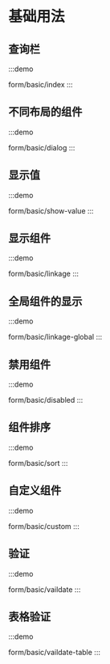 

# 基础用法

## 查询栏
:::demo

form/basic/index
:::

## 不同布局的组件
:::demo

form/basic/dialog
:::

## 显示值
:::demo

form/basic/show-value
:::

## 显示组件
:::demo

form/basic/linkage
:::

## 全局组件的显示
:::demo

form/basic/linkage-global
:::

## 禁用组件
:::demo

form/basic/disabled
:::

## 组件排序
:::demo

form/basic/sort
:::

## 自定义组件
:::demo

form/basic/custom
:::

## 验证
:::demo

form/basic/vaildate
:::

## 表格验证
:::demo

form/basic/vaildate-table
:::

<!-- @include: ./explain.md -->


